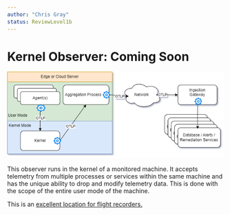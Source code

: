 ```yaml
---
author: "Chris Gray"
status: ReviewLevel1b
---
```


# Kernel Observer: Coming Soon

![](../orig_media/Architecture.Boxes.Yes.DynamicTelemetry.drawio.png)

This observer runs in the kernel of a monitored machine. It accepts telemetry
from multiple processes or services within the same machine and has the unique
ability to drop and modify telemetry data. This is done with the scope of the
entire user mode of the machine.

This is an
[excellent location for flight recorders.](./PositionPaper.FlightRecorder.document.md)
